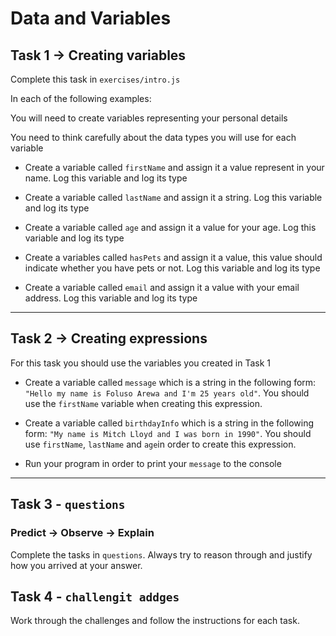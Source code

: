 # Data and Variables

## Task 1 -> Creating variables

Complete this task in `exercises/intro.js`

In each of the following examples:

You will need to create variables representing your personal details

You need to think carefully about the data types you will use for each variable

- Create a variable called `firstName` and assign it a value represent in your name. Log this variable and log its type

- Create a variable called `lastName` and assign it a string. Log this variable and log its type

- Create a variable called `age` and assign it a value for your age. Log this variable and log its type

- Create a variables called `hasPets` and assign it a value, this value should indicate whether you have pets or not. Log this variable and log its type

- Create a variable called `email` and assign it a value with your email address. Log this variable and log its type

---

## Task 2 -> Creating expressions

For this task you should use the variables you created in Task 1

- Create a variable called `message` which is a string in the following form: `"Hello my name is Foluso Arewa and I'm 25 years old"`. You should use the `firstName` variable when creating this expression.

- Create a variable called `birthdayInfo` which is a string in the following form: `"My name is Mitch Lloyd and I was born in 1990"`. You should use `firstName`, `lastName` and `age`in order to create this expression.

- Run your program in order to print your `message` to the console

---

## Task 3 - `questions`

### Predict -> Observe -> Explain

Complete the tasks in `questions`. Always try to reason through and justify how you arrived at your answer.

## Task 4 - `challengit addges`

Work through the challenges and follow the instructions for each task.
